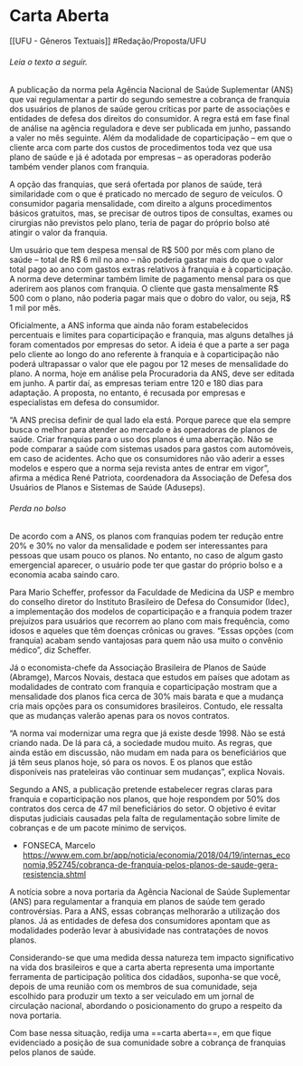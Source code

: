 # Carta Aberta
[[UFU - Gêneros Textuais]]
#Redação/Proposta/UFU


###### Leia o texto a seguir.

A publicação da norma pela Agência Nacional de Saúde Suplementar (ANS) que vai regulamentar a partir do segundo semestre a cobrança de franquia dos usuários de planos de saúde gerou críticas por parte de associações e entidades de defesa dos direitos do consumidor. A regra está em fase final de análise na agência reguladora e deve ser publicada em junho, passando a valer no mês seguinte. Além da modalidade de coparticipação – em que o cliente arca com parte dos custos de procedimentos toda vez que usa plano de saúde e já é adotada por empresas – as operadoras poderão também vender planos com franquia.

A opção das franquias, que será ofertada por planos de saúde, terá similaridade com o que é praticado no mercado de seguro de veículos. O consumidor pagaria mensalidade, com direito a alguns procedimentos básicos gratuitos, mas, se precisar de outros tipos de consultas, exames ou cirurgias não previstos pelo plano, teria de pagar do próprio bolso até atingir o valor da franquia.

 Um usuário que tem despesa mensal de R$ 500 por mês com plano de saúde – total de R$ 6 mil no ano – não poderia gastar mais do que o valor total pago ao ano com gastos extras relativos à franquia e à coparticipação. A norma deve determinar também limite de pagamento mensal para os que aderirem aos planos com franquia. O cliente que gasta mensalmente R$ 500 com o plano, não poderia pagar mais que o dobro do valor, ou seja, R$ 1 mil por mês.

 Oficialmente, a ANS informa que ainda não foram estabelecidos percentuais e limites para
 coparticipação e franquia, mas alguns detalhes já foram comentados por empresas do setor. A ideia é que a parte a ser paga pelo cliente ao longo do ano referente à franquia e à coparticipação não poderá ultrapassar o valor que ele pagou por 12 meses de mensalidade do plano. A norma, hoje em análise pela Procuradoria da ANS, deve ser editada em junho. A partir daí, as empresas teriam entre 120 e 180 dias para adaptação. A proposta, no entanto, é recusada por empresas e
 especialistas em defesa do consumidor.

“A ANS precisa definir de qual lado ela está. Porque parece que ela sempre busca o melhor para atender ao mercado e às operadoras de planos de saúde. Criar franquias para o uso dos planos é uma aberração. Não se pode comparar a saúde com sistemas usados para gastos com automóveis, em caso de acidentes. Acho que os consumidores não vão aderir a esses modelos e espero que a norma seja revista antes de entrar em vigor”, afirma a médica René Patriota, coordenadora da Associação de Defesa dos Usuários de Planos e Sistemas de Saúde (Aduseps).

###### Perda no bolso

De acordo com a ANS, os planos com franquias podem ter redução entre 20% e 30% no valor da mensalidade e podem ser interessantes para pessoas que usam pouco os planos. No entanto, no caso de algum gasto emergencial aparecer, o usuário pode ter que gastar do próprio bolso e a economia acaba saindo caro.

Para Mario Scheffer, professor da Faculdade de Medicina da USP e membro do conselho diretor do Instituto Brasileiro de Defesa do Consumidor (Idec), a implementação dos modelos de coparticipação e a franquia podem trazer prejuízos para usuários que recorrem ao plano com mais frequência, como idosos e aqueles que têm doenças crônicas ou graves. “Essas opções (com franquia) acabam sendo vantajosas para quem não usa muito o convênio médico”, diz Scheffer.

Já o economista-chefe da Associação Brasileira de Planos de Saúde (Abramge), Marcos Novais, destaca que estudos em países que adotam as modalidades de contrato com franquia e coparticipação mostram que a mensalidade dos planos fica cerca de 30% mais barata e que a mudança cria mais opções para os consumidores brasileiros. Contudo, ele ressalta que as mudanças valerão apenas para os novos contratos.

“A norma vai modernizar uma regra que já existe desde 1998. Não se está criando nada. De lá para cá, a sociedade mudou muito. As regras, que ainda estão em discussão, não mudam em nada para os beneficiários que já têm seus planos hoje, só para os novos. E os planos que estão disponíveis nas prateleiras vão continuar sem mudanças”, explica Novais.

Segundo a ANS, a publicação pretende estabelecer regras claras para franquia e coparticipação nos planos, que hoje respondem por 50% dos contratos dos cerca de 47 mil beneficiários do setor. O objetivo é evitar disputas judiciais causadas pela falta de regulamentação sobre limite de cobranças e de um pacote mínimo de serviços.

- FONSECA, Marcelo https://www.em.com.br/app/noticia/economia/2018/04/19/internas_economia,952745/cobranca-de-franquia-pelos-planos-de-saude-gera-resistencia.shtml

A notícia sobre a nova portaria da Agência Nacional de Saúde Suplementar (ANS) para regulamentar a franquia em planos de saúde tem gerado controvérsias. Para a ANS, essas cobranças melhorarão a utilização dos planos. Já as entidades de defesa dos consumidores apontam que as modalidades poderão levar à abusividade nas contratações de novos planos.

Considerando-se que uma medida dessa natureza tem impacto significativo na vida dos brasileiros e que a carta aberta representa uma importante ferramenta de participação política dos cidadãos, suponha-se que você, depois de uma reunião com os membros de sua comunidade, seja escolhido para produzir um texto a ser veiculado em um jornal de circulação nacional, abordando o posicionamento do grupo a respeito da nova portaria.

Com base nessa situação, redija uma ==carta aberta==, em que fique evidenciado a posição de sua comunidade sobre a cobrança de franquias pelos planos de saúde.